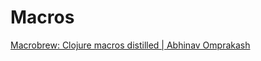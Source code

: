 # Macros

[Macrobrew: Clojure macros distilled | Abhinav Omprakash](https://www.abhinavomprakash.com/posts/macrobrew/)
